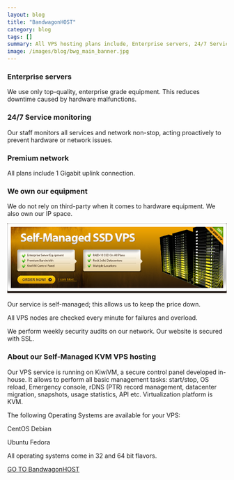 ```yaml
---
layout: blog
title: "BandwagonHOST"
category: blog
tags: []
summary: All VPS hosting plans include, Enterprise servers, 24/7 Service monitoring, Premium network, We own our equipment
image: /images/blog/bwg_main_banner.jpg
---
```


### Enterprise servers
We use only top-quality, enterprise grade equipment. This reduces downtime caused by hardware malfunctions.

### 24/7 Service monitoring
Our staff monitors all services and network non-stop, acting proactively to prevent hardware or network issues.

### Premium network
All plans include 1 Gigabit uplink connection.

### We own our equipment
We do not rely on third-party when it comes to hardware equipment. We also own our IP space.

<div  align="center">    
<a href="https://bandwagonhost.com/aff.php?aff=48130">
<img src="/images/blog/bwg_main_banner.jpg" width=""  alt="BandwagonHOST" >
</a>
</div>

Our service is self-managed; this allows us to keep the price down.

All VPS nodes are checked every minute for failures and overload.

We perform weekly security audits on our network. Our website is secured with SSL.

### About our Self-Managed KVM VPS hosting
Our VPS service is running on KiwiVM, a secure control panel developed in-house. It allows to perform all basic management tasks: start/stop, OS reload, Emergency console, rDNS (PTR) record management, datacenter migration, snapshots, usage statistics, API etc. Virtualization platform is KVM.

The following Operating Systems are available for your VPS:

CentOS
Debian
 	
Ubuntu
Fedora

All operating systems come in 32 and 64 bit flavors.

[GO TO BandwagonHOST][1]

[1]:https://bandwagonhost.com/aff.php?aff=48130
